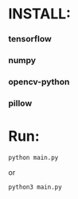 # INSTALL:

### tensorflow

### numpy

### opencv-python
### pillow 

# Run:

    python main.py

or

    python3 main.py
